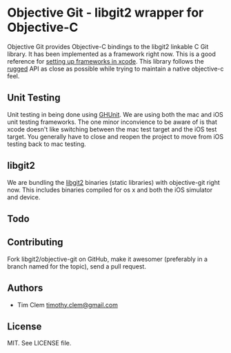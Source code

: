 # Objective Git - libgit2 wrapper for Objective-C
Objective Git provides Objective-C bindings to the libgit2 linkable C Git library.
It has been implemented as a framework right now. This is a good reference for
[setting up frameworks in xcode](http://atastypixel.com/blog/creating-applications-in-xcode-using-frameworks/).
This library follows the [rugged](https://github.com/libgit2/rugged) API as close
as possible while trying to maintain a native objective-c feel.

## Unit Testing
Unit testing in being done using [GHUnit](https://github.com/gabriel/gh-unit).
We are using both the mac and iOS unit testing frameworks. The one minor
inconvience to be aware of is that xcode doesn't like switching between
the mac test target and the iOS test target. You generally have to close
and reopen the project to move from iOS testing back to mac testing.

## libgit2
We are bundling the [libgit2][libgit2] binaries (static libraries) with
objective-git right now. This includes binaries compiled for os x and both the
iOS simulator and device.

[libgit2]: https://github.com/libgit2/libgit2

## Todo

## Contributing
Fork libgit2/objective-git on GitHub, make it awesomer (preferably in a branch named
for the topic), send a pull request.

## Authors
* Tim Clem <timothy.clem@gmail.com>

## License
MIT. See LICENSE file.
